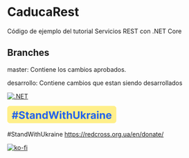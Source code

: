 # CaducaRest
Código de ejemplo del tutorial Servicios REST con .NET Core

## Branches

master: Contiene los cambios aprobados.

desarrollo: Contiene cambios que estan siendo desarrollados


[![.NET](https://github.com/apis3445/CaducaRest/actions/workflows/dotnet.yml/badge.svg)](https://github.com/apis3445/CaducaRest/actions/workflows/dotnet.yml)

<img src="https://raw.githubusercontent.com/vshymanskyy/StandWithUkraine/main/badges/StandWithUkraine.svg" alt="StandWithUkraine" style="max-width: 100%;">

#StandWithUkraine https://redcross.org.ua/en/donate/

[![ko-fi](https://ko-fi.com/img/githubbutton_sm.svg)](https://ko-fi.com/U7U1U2V3V)
